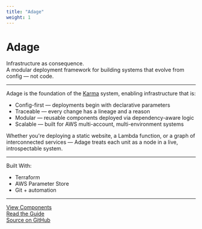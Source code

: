 ```yaml
---
title: "Adage"
weight: 1
---
```


# Adage

Infrastructure as consequence.  
A modular deployment framework for building systems that evolve from config — not code.

---

Adage is the foundation of the [Karma](https://usekarma.dev) system, enabling infrastructure that is:

- Config-first — deployments begin with declarative parameters
- Traceable — every change has a lineage and a reason
- Modular — reusable components deployed via dependency-aware logic
- Scalable — built for AWS multi-account, multi-environment systems

Whether you're deploying a static website, a Lambda function, or a graph of interconnected services — Adage treats each unit as a node in a live, introspectable system.

---

Built With:
- Terraform
- AWS Parameter Store
- Git + automation

---

[View Components](./components/)  
[Read the Guide](./guide/)  
[Source on GitHub](https://github.com/usekarma/adage)
